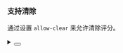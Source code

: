 ### 支持清除

通过设置 `allow-clear` 来允许清除评分。

<div class="cell-demo vp-raw">
  <yc-rate
    :default-value="3"
    allow-clear />
</div>

<details>
<summary>
 <button class="code-btn"  >
    <icon-code />
 </button>
</summary>

```vue
<template>
  <yc-rate
    :default-value="3"
    allow-clear />
</template>
```

</details>
